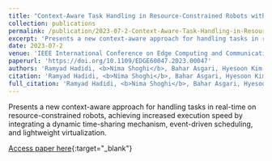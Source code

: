 ```yaml
---
title: "Context-Aware Task Handling in Resource-Constrained Robots with Virtualization"
collection: publications
permalink: /publication/2023-07-2-Context-Aware-Task-Handling-in-Resource-Constrained-Robots-with-Virtualization
excerpt: 'Presents a new context-aware approach for handling tasks in real-time on resource-constrained robots, achieving increased execution speed by integrating a dynamic time-sharing mechanism, event-driven scheduling, and lightweight virtualization.'
date: 2023-07-2
venue: 'IEEE International Conference on Edge Computing and Communications'
paperurl: 'https://doi.org/10.1109/EDGE60047.2023.00047'
authors: 'Ramyad Hadidi, <b>Nima Shoghi</b>, Bahar Asgari, Hyesoon Kim'
citation: 'Ramyad Hadidi, <b>Nima Shoghi</b>, Bahar Asgari, Hyesoon Kim, IEEE International Conference on Edge Computing and Communications, 2023.'
full_citation: 'Ramyad Hadidi, <b>Nima Shoghi</b>, Bahar Asgari, Hyesoon Kim, &quot;Context-Aware Task Handling in Resource-Constrained Robots with Virtualization.&quot; IEEE International Conference on Edge Computing and Communications, 2023.'
---
```

Presents a new context-aware approach for handling tasks in real-time on resource-constrained robots, achieving increased execution speed by integrating a dynamic time-sharing mechanism, event-driven scheduling, and lightweight virtualization.

[Access paper here](https://doi.org/10.1109/EDGE60047.2023.00047){:target="_blank"}
